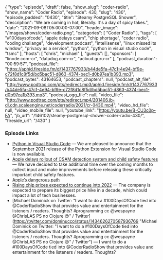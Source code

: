 {
  "type": "episode",
  "draft": false,
  "show_slug": "coder-radio",
  "show_name": "Coder Radio",
  "episode": 430,
  "slug": "430",
  "episode_padded": "0430",
  "title": "Steamy PostgreSQL Shower",
  "description": "We are coming in hot, literally. It's a day of spicy takes.",
  "date": "2021-09-08T05:00:00-07:00",
  "header_image": "/images/shows/coder-radio.png",
  "categories": [
    "Coder Radio"
  ],
  "tags": [
    "#100daysofcode",
    "apple delays csam",
    "chip shortage",
    "coder radio",
    "coding challange",
    "development podcast",
    "intellisense",
    "linux missed its window",
    "privacy as a service",
    "python",
    "python in visual studio code",
    "tsmc"
  ],
  "hosts": [
    "chris",
    "michael"
  ],
  "guests": [],
  "sponsors": [
    "linode.com-cr",
    "datadog.com-cr",
    "acloud.guru-cr"
  ],
  "podcast_duration": "00:59:57",
  "podcast_file": "https://aphid.fireside.fm/d/1437767933/b44de5fa-47c1-4e94-bf9e-c72f8d1c8f5d/bd5bac51-d863-4374-bec1-d0b97ea1b393.mp3",
  "podcast_bytes": 43164653,
  "podcast_chapters": null,
  "podcast_alt_file": "http://www.podtrac.com/pts/redirect.mp3/aphid.fireside.fm/d/1437767933/b44de5fa-47c1-4e94-bf9e-c72f8d1c8f5d/bd5bac51-d863-4374-bec1-d0b97ea1b393.mp3",
  "podcast_ogg_file": null,
  "video_file": "http://www.podtrac.com/pts/redirect.mp4/201406.jb-dl.cdn.scaleengine.net/coderradio/2021/cr-0430.mp4",
  "video_hd_file": null,
  "video_mobile_file": null,
  "youtube_link": "https://youtu.be/B-CU3c0p-FA",
  "jb_url": "/146102/steamy-postgresql-shower-coder-radio-430/",
  "fireside_url": "/430"
}


### Episode Links

  * [Python in Visual Studio Code](https://devblogs.microsoft.com/python/python-in-visual-studio-code-september-2021-release/ "Python in Visual Studio Code") — We are pleased to announce that the September 2021 release of the Python Extension for Visual Studio Code is now available. 
  * [Apple delays rollout of CSAM detection system and child safety features](https://9to5mac.com/2021/09/03/apple-delays-csam-detection-feature/ "Apple delays rollout of CSAM detection system and child safety features") — We have decided to take additional time over the coming months to collect input and make improvements before releasing these critically important child safety features.
  * [Apple’s dangerous path](https://techcrunch.com/2021/09/04/apples-dangerous-path/ "Apple’s dangerous path")
  * [Rising chip prices expected to continue into 2022](https://9to5mac.com/2021/09/06/rising-chip-prices-expected-to-continue-into-2022-potentially-impacting-apple-and-tsmc/ "Rising chip prices expected to continue into 2022") — The company is expected to prepare its biggest price hike in a decade, which could impact a lot of tech businesses.
  * [Michael Dominick on Twitter: "I want to do a #100DaysOfCode tied into @CoderRadioShow that provides value and entertainment for the listeners / readers. Thoughts? #programming cc @wespayne @ChrisLAS PS no Clojure 😉" / Twitter](https://twitter.com/dominucco/status/1434626270587936769 "Michael Dominick on Twitter: "I want to do a #100DaysOfCode tied into @CoderRadioShow that provides value and entertainment for the listeners / readers. Thoughts? #programming cc @wespayne @ChrisLAS PS no Clojure 😉" / Twitter") — I want to do a #100DaysOfCode tied into @CoderRadioShow that provides value and entertainment for the listeners / readers. Thoughts? 


